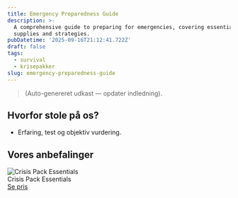 ```yaml
---
title: Emergency Preparedness Guide
description: >-
  A comprehensive guide to preparing for emergencies, covering essential
  supplies and strategies.
pubDatetime: '2025-09-16T21:12:41.722Z'
draft: false
tags:
  - survival
  - krisepakker
slug: emergency-preparedness-guide
---
```

> (Auto-genereret udkast — opdater indledning).

## Hvorfor stole på os?
- Erfaring, test og objektiv vurdering.

## Vores anbefalinger


<!-- Auto: Affiliate-kort fra Products/SKUs -->

<div class="aff-card"><img src="abstract_15.png (https://v5.airtableusercontent.com/v3/u/45/45/1758067200000/AQA98GHKnBPycj_64HL2ag/8RTh2Nwhoy6xlcVnUCneZntoqn6f86zAC_JpOOXRVHw2t2D-ukHFSeI0WS5MpnB66HEQBC2iUWJhjsZTnI6jvtevcXp4uay2QGIPmZquQ-52-TZOsPJ_U3ZTPTeQiII0Qd2dB8QYGbNBaip49U2kh0TKfNSWBpMvGEvfqCMCxwg/WxXoMzS6q1GhskB_CxY11NATxseyPInvnr_rb3ngKvc)" alt="Crisis Pack Essentials" class="aff-card__img" /><div class="aff-card__meta"><div class="aff-card__title">Crisis Pack Essentials</div><a class="aff-btn" href="https://affiliate.homeessentialsee62.com/deal789?utm_source=klartilalt&utm_medium=affiliate&subid=emergency-preparedness-guide-2025-09-16" rel="sponsored nofollow noopener" target="_blank">Se pris</a></div></div>

